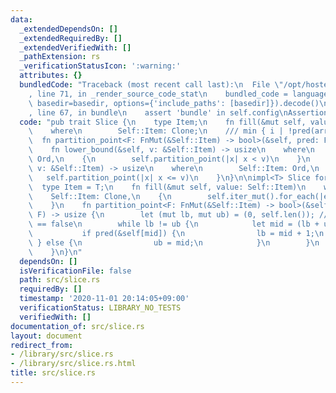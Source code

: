 ```yaml
---
data:
  _extendedDependsOn: []
  _extendedRequiredBy: []
  _extendedVerifiedWith: []
  _pathExtension: rs
  _verificationStatusIcon: ':warning:'
  attributes: {}
  bundledCode: "Traceback (most recent call last):\n  File \"/opt/hostedtoolcache/Python/3.9.0/x64/lib/python3.9/site-packages/onlinejudge_verify/documentation/build.py\"\
    , line 71, in _render_source_code_stat\n    bundled_code = language.bundle(stat.path,\
    \ basedir=basedir, options={'include_paths': [basedir]}).decode()\n  File \"/opt/hostedtoolcache/Python/3.9.0/x64/lib/python3.9/site-packages/onlinejudge_verify/languages/user_defined.py\"\
    , line 67, in bundle\n    assert 'bundle' in self.config\nAssertionError\n"
  code: "pub trait Slice {\n    type Item;\n    fn fill(&mut self, value: Self::Item)\n\
    \    where\n        Self::Item: Clone;\n    /// min { i | !pred(arr[i]) }\n  \
    \  fn partition_point<F: FnMut(&Self::Item) -> bool>(&self, pred: F) -> usize;\n\
    \    fn lower_bound(&self, v: &Self::Item) -> usize\n    where\n        Self::Item:\
    \ Ord,\n    {\n        self.partition_point(|x| x < v)\n    }\n    fn upper_bound(&self,\
    \ v: &Self::Item) -> usize\n    where\n        Self::Item: Ord,\n    {\n     \
    \   self.partition_point(|x| x <= v)\n    }\n}\n\nimpl<T> Slice for [T] {\n  \
    \  type Item = T;\n    fn fill(&mut self, value: Self::Item)\n    where\n    \
    \    Self::Item: Clone,\n    {\n        self.iter_mut().for_each(|e| e.clone_from(&value));\n\
    \    }\n    fn partition_point<F: FnMut(&Self::Item) -> bool>(&self, mut pred:\
    \ F) -> usize {\n        let (mut lb, mut ub) = (0, self.len()); // pred(self[ub])\
    \ == false\n        while lb != ub {\n            let mid = (lb + ub) / 2;\n \
    \           if pred(&self[mid]) {\n                lb = mid + 1;\n           \
    \ } else {\n                ub = mid;\n            }\n        }\n        ub\n\
    \    }\n}\n"
  dependsOn: []
  isVerificationFile: false
  path: src/slice.rs
  requiredBy: []
  timestamp: '2020-11-01 20:14:05+09:00'
  verificationStatus: LIBRARY_NO_TESTS
  verifiedWith: []
documentation_of: src/slice.rs
layout: document
redirect_from:
- /library/src/slice.rs
- /library/src/slice.rs.html
title: src/slice.rs
---
```

